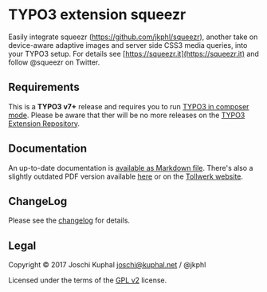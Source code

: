 TYPO3 extension squeezr
=======================

Easily integrate squeezr (https://github.com/jkphl/squeezr), another take on device-aware adaptive images and server side CSS3 media queries, into your TYPO3 setup. For details see [https://squeezr.it](https://squeezr.it) and follow @squeezr on Twitter.


Requirements
------------

This is a **TYPO3 v7+** release and requires you to run [TYPO3 in composer mode](https://wiki.typo3.org/Composer). Please be aware that ther will be no more releases on the [TYPO3 Extension Repository](https://typo3.org/extensions/repository/).


Documentation
-------------

An up-to-date documentation is [available as Markdown file](doc/README.md). There's also a slightly outdated PDF version available [here](doc/manual.pdf) or on the [Tollwerk website](http://tollwerk.de/fileadmin/media/manuals/squeezr/manual.pdf).


ChangeLog
---------
Please see the [changelog](CHANGELOG.md) for details.


Legal
-----

Copyright © 2017 Joschi Kuphal joschi@kuphal.net / @jkphl

Licensed under the terms of the [GPL v2](LICENSE.txt) license.
